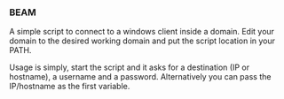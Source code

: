 ### BEAM ###

A simple script to connect to a windows client inside a domain.
Edit your domain to the desired working domain and put the script location in your PATH.

Usage is simply, start the script and it asks for a destination (IP or hostname), a username and a password.
Alternatively you can pass the IP/hostname as the first variable.
